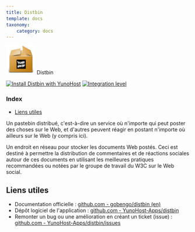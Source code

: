 ```yaml
---
title: Distbin
template: docs
taxonomy:
    category: docs
---
```


<img src="/images/yunohost_package.png" height="80px" alt="Package"> Distbin

[![Install Distbin with YunoHost](https://install-app.yunohost.org/install-with-yunohost.png)](https://install-app.yunohost.org/?app=distbin) [![Integration level](https://dash.yunohost.org/integration/distbin.svg)](https://dash.yunohost.org/appci/app/distbin)

### Index

- [Liens utiles](#liens-utiles)

Un pastebin distribué, c'est-à-dire un service où n'importe qui peut poster des choses sur le Web, et d'autres peuvent réagir en postant n'importe où ailleurs sur le Web (y compris ici).

Un endroit en réseau pour stocker les documents Web postés. Ceci est destiné à permettre la distribution de commentaires et de réactions sociales autour de ces documents en utilisant les meilleures pratiques recommandées ou notées par le groupe de travail du W3C sur le Web social.

## Liens utiles

 + Documentation officielle : [github.com - gobengo/distbin (en)](https://github.com/gobengo/distbin)
 + Dépôt logiciel de l'application : [github.com - YunoHost-Apps/distbin](https://github.com/YunoHost-Apps/distbin_ynh)
 + Remonter un bug ou une amélioration en créant un ticket (issue) : [github.com - YunoHost-Apps/distbin/issues](https://github.com/YunoHost-Apps/distbin_ynh/issues)
